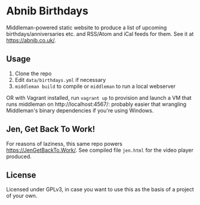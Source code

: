 # Abnib Birthdays

Middleman-powered static website to produce a list of upcoming birthdays/anniversaries etc. and RSS/Atom and iCal feeds for them. See it at https://abnib.co.uk/.

## Usage

1. Clone the repo
2. Edit `data/birthdays.yml` if necessary
3. `middleman build` to compile or `middleman` to run a local webserver

OR with Vagrant installed, run `vagrant up` to provision and launch a VM that runs middleman on http://localhost:4567/: probably easier that wrangling Middleman's binary dependencies if you're using Windows.

## Jen, Get Back To Work!

For reasons of laziness, this same repo powers https://JenGetBackTo.Work/. See compiled file `jen.html` for the video player produced.

## License

Licensed under GPLv3, in case you want to use this as the basis of a project of your own.
